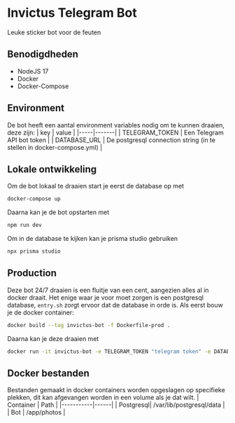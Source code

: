 # Invictus Telegram Bot

Leuke sticker bot voor de feuten

## Benodigdheden
* NodeJS 17
* Docker
* Docker-Compose

## Environment
De bot heeft een aantal environment variables nodig om te kunnen draaien, deze zijn:
| key | value |
|-----|-------|
| TELEGRAM_TOKEN | Een Telegram API bot token |
| DATABASE_URL | De postgresql connection string (in te stellen in docker-compose.yml) |

## Lokale ontwikkeling
Om de bot lokaal te draaien start je eerst de database op met
```bash
docker-compose up
```
Daarna kan je de bot opstarten met
```bash
npm run dev
```

Om in de database te kijken kan je prisma studio gebruiken
```bash
npx prisma studio
```

## Production
Deze bot 24/7 draaien is een fluitje van een cent, aangezien alles al in docker draait.
Het enige waar je voor moet zorgen is een postgresql database, `entry.sh` zorgt ervoor dat de database in orde is. Als eerst bouw je de docker container:
```bash
docker build --tag invictus-bot -f Dockerfile-prod .
```
Daarna kan je deze draaien met
```bash
docker run -it invictus-bot -e TELEGRAM_TOKEN "telegram token" -e DATABASE_URL "database url" invictus-bot
```

## Docker bestanden
Bestanden gemaakt in docker containers worden opgeslagen op specifieke plekken, dit kan afgevangen worden in een volume als je dat wilt.
| Container | Path |
|-----------|------|
| Postgresql| /var/lib/postgresql/data |
| Bot | /app/photos |